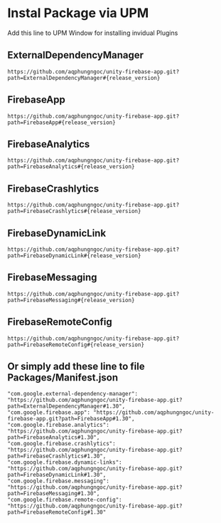 # Instal Package via UPM

Add this line to UPM Window for installing invidual Plugins

## ExternalDependencyManager

	https://github.com/aqphungngoc/unity-firebase-app.git?path=ExternalDependencyManager#{release_version}

## FirebaseApp

	https://github.com/aqphungngoc/unity-firebase-app.git?path=FirebaseApp#{release_version}

## FirebaseAnalytics

	https://github.com/aqphungngoc/unity-firebase-app.git?path=FirebaseAnalytics#{release_version}

## FirebaseCrashlytics

	https://github.com/aqphungngoc/unity-firebase-app.git?path=FirebaseCrashlytics#{release_version}

## FirebaseDynamicLink

	https://github.com/aqphungngoc/unity-firebase-app.git?path=FirebaseDynamicLink#{release_version}

## FirebaseMessaging

	https://github.com/aqphungngoc/unity-firebase-app.git?path=FirebaseMessaging#{release_version}

## FirebaseRemoteConfig

	https://github.com/aqphungngoc/unity-firebase-app.git?path=FirebaseRemoteConfig#{release_version}

## Or simply add these line to file Packages/Manifest.json

    "com.google.external-dependency-manager": "https://github.com/aqphungngoc/unity-firebase-app.git?path=ExternalDependencyManager#1.30",
    "com.google.firebase.app": "https://github.com/aqphungngoc/unity-firebase-app.git?path=FirebaseApp#1.30",
    "com.google.firebase.analytics": "https://github.com/aqphungngoc/unity-firebase-app.git?path=FirebaseAnalytics#1.30",
    "com.google.firebase.crashlytics": "https://github.com/aqphungngoc/unity-firebase-app.git?path=FirebaseCrashlytics#1.30",
    "com.google.firebase.dynamic-links": "https://github.com/aqphungngoc/unity-firebase-app.git?path=FirebaseDynamicLink#1.30",
    "com.google.firebase.messaging": "https://github.com/aqphungngoc/unity-firebase-app.git?path=FirebaseMessaging#1.30",
    "com.google.firebase.remote-config": "https://github.com/aqphungngoc/unity-firebase-app.git?path=FirebaseRemoteConfig#1.30"
